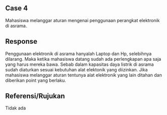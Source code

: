 ## Case 4
Mahasiswa melanggar aturan mengenai penggunaan perangkat elektronik di asrama.

## Response
Penggunaan elektronik di asrama hanyalah Laptop dan Hp, selebihnya dilarang. Maka ketika mahasiswa datang sudah ada perlengkapan apa saja yang harus mereka bawa. Sebab dalam kapasitas daya listrik di asrama sudah diaturkan sesuai kebutuhan alat elektonik yang diizinkan. Jika mahasiswa melanggar aturan tentunya alat elektronik yang lain ditahan dan diberikan point yang berlaku. 

## Referensi/Rujukan
Tidak ada